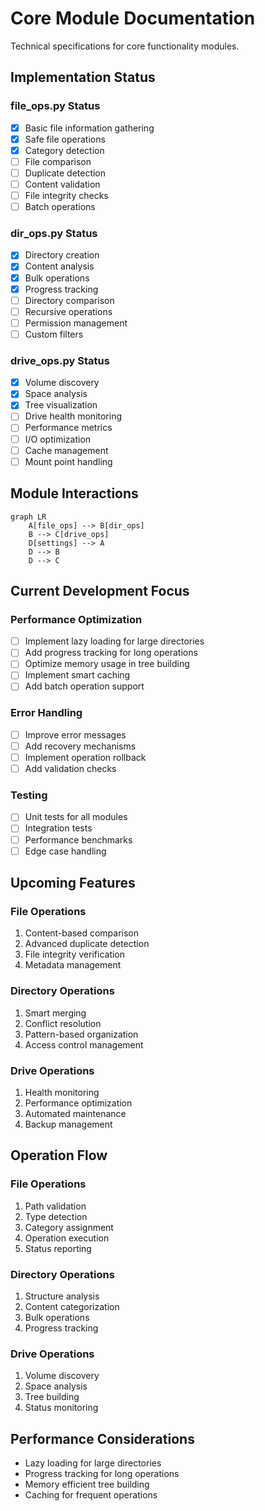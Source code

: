 # Core Module Documentation

Technical specifications for core functionality modules.

## Implementation Status

### file_ops.py Status
- [x] Basic file information gathering
- [x] Safe file operations
- [x] Category detection
- [ ] File comparison
- [ ] Duplicate detection
- [ ] Content validation
- [ ] File integrity checks
- [ ] Batch operations

### dir_ops.py Status
- [x] Directory creation
- [x] Content analysis
- [x] Bulk operations
- [x] Progress tracking
- [ ] Directory comparison
- [ ] Recursive operations
- [ ] Permission management
- [ ] Custom filters

### drive_ops.py Status
- [x] Volume discovery
- [x] Space analysis
- [x] Tree visualization
- [ ] Drive health monitoring
- [ ] Performance metrics
- [ ] I/O optimization
- [ ] Cache management
- [ ] Mount point handling

## Module Interactions

```mermaid
graph LR
    A[file_ops] --> B[dir_ops]
    B --> C[drive_ops]
    D[settings] --> A
    D --> B
    D --> C
```

## Current Development Focus

### Performance Optimization
- [ ] Implement lazy loading for large directories
- [ ] Add progress tracking for long operations
- [ ] Optimize memory usage in tree building
- [ ] Implement smart caching
- [ ] Add batch operation support

### Error Handling
- [ ] Improve error messages
- [ ] Add recovery mechanisms
- [ ] Implement operation rollback
- [ ] Add validation checks

### Testing
- [ ] Unit tests for all modules
- [ ] Integration tests
- [ ] Performance benchmarks
- [ ] Edge case handling

## Upcoming Features

### File Operations
1. Content-based comparison
2. Advanced duplicate detection
3. File integrity verification
4. Metadata management

### Directory Operations
1. Smart merging
2. Conflict resolution
3. Pattern-based organization
4. Access control management

### Drive Operations
1. Health monitoring
2. Performance optimization
3. Automated maintenance
4. Backup management

## Operation Flow

### File Operations


1. Path validation
2. Type detection
3. Category assignment
4. Operation execution
5. Status reporting

### Directory Operations


1. Structure analysis
2. Content categorization
3. Bulk operations
4. Progress tracking

### Drive Operations


1. Volume discovery
2. Space analysis
3. Tree building
4. Status monitoring

## Performance Considerations

* Lazy loading for large directories
* Progress tracking for long operations
* Memory efficient tree building
* Caching for frequent operations


